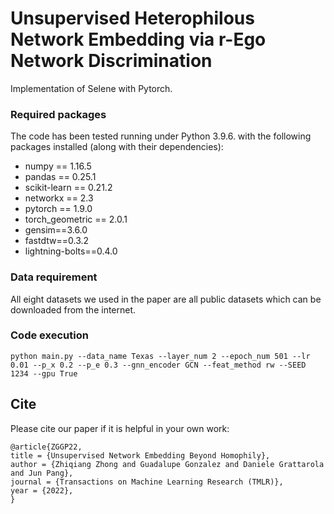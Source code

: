 # Unsupervised Heterophilous Network Embedding via r-Ego Network Discrimination

Implementation of Selene with Pytorch.

### Required packages
The code has been tested running under Python 3.9.6. with the following packages installed (along with their dependencies):

- numpy == 1.16.5
- pandas == 0.25.1
- scikit-learn == 0.21.2
- networkx == 2.3
- pytorch == 1.9.0
- torch_geometric == 2.0.1
- gensim==3.6.0
- fastdtw==0.3.2
- lightning-bolts==0.4.0

### Data requirement
All eight datasets we used in the paper are all public datasets which can be downloaded from the internet.

### Code execution
```
python main.py --data_name Texas --layer_num 2 --epoch_num 501 --lr 0.01 --p_x 0.2 --p_e 0.3 --gnn_encoder GCN --feat_method rw --SEED 1234 --gpu True
```

## Cite

Please cite our paper if it is helpful in your own work:

```
@article{ZGGP22,
title = {Unsupervised Network Embedding Beyond Homophily},
author = {Zhiqiang Zhong and Guadalupe Gonzalez and Daniele Grattarola and Jun Pang},
journal = {Transactions on Machine Learning Research (TMLR)},
year = {2022},
}
```